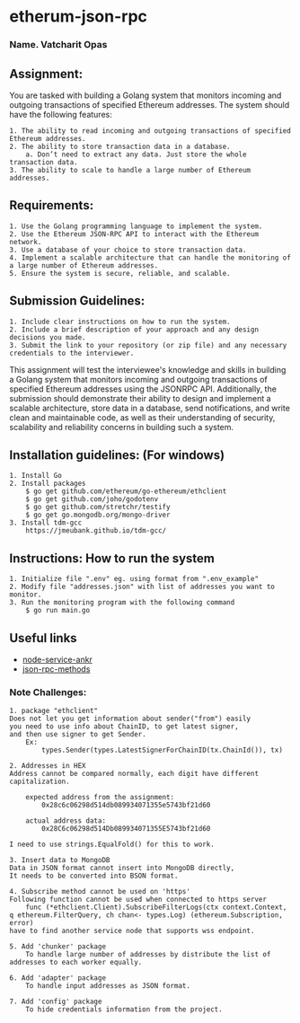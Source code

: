 # etherum-json-rpc

### Name. Vatcharit Opas

## Assignment:
You are tasked with building a Golang system that monitors incoming and outgoing transactions of specified Ethereum addresses. The system should have the following features:

    1. The ability to read incoming and outgoing transactions of specified Ethereum addresses.
    2. The ability to store transaction data in a database.
        a. Don’t need to extract any data. Just store the whole transaction data.
    3. The ability to scale to handle a large number of Ethereum addresses.

## Requirements:
    1. Use the Golang programming language to implement the system.
    2. Use the Ethereum JSON-RPC API to interact with the Ethereum network.
    3. Use a database of your choice to store transaction data.
    4. Implement a scalable architecture that can handle the monitoring of a large number of Ethereum addresses.
    5. Ensure the system is secure, reliable, and scalable.

## Submission Guidelines:
    1. Include clear instructions on how to run the system.
    2. Include a brief description of your approach and any design decisions you made.
    3. Submit the link to your repository (or zip file) and any necessary credentials to the interviewer.

This assignment will test the interviewee's knowledge and skills in building a Golang system that
monitors incoming and outgoing transactions of specified Ethereum addresses using the JSONRPC API. Additionally, the submission should demonstrate their ability to design and implement
a scalable architecture, store data in a database, send notifications, and write clean and
maintainable code, as well as their understanding of security, scalability and reliability concerns
in building such a system.


## Installation guidelines: (For windows)
    1. Install Go
    2. Install packages
        $ go get github.com/ethereum/go-ethereum/ethclient
        $ go get github.com/joho/godotenv
        $ go get github.com/stretchr/testify
        $ go get go.mongodb.org/mongo-driver
    3. Install tdm-gcc
        https://jmeubank.github.io/tdm-gcc/


## Instructions: How to run the system
    1. Initialize file ".env" eg. using format from ".env_example"
    2. Modify file "addresses.json" with list of addresses you want to monitor.
    3. Run the monitoring program with the following command
        $ go run main.go


## Useful links
- [node-service-ankr](https://www.ankr.com/rpc/eth/)
- [json-rpc-methods](https://ethereum.org/en/developers/docs/apis/json-rpc/#json-rpc-methods)

### Note Challenges:

    1. package "ethclient" 
    Does not let you get information about sender("from") easily
    you need to use info about ChainID, to get latest signer, 
    and then use signer to get Sender.
        Ex:
            types.Sender(types.LatestSignerForChainID(tx.ChainId()), tx)

    2. Addresses in HEX
    Address cannot be compared normally, each digit have different capitalization.

        expected address from the assignment:
            0x28c6c06298d514db089934071355e5743bf21d60
      
        actual address data:
            0x28C6c06298d514Db089934071355E5743bf21d60
    
    I need to use strings.EqualFold() for this to work.

    3. Insert data to MongoDB
    Data in JSON format cannot insert into MongoDB directly,
    It needs to be converted into BSON format.

    4. Subscribe method cannot be used on 'https'
    Following function cannot be used when connected to https server
        func (*ethclient.Client).SubscribeFilterLogs(ctx context.Context, q ethereum.FilterQuery, ch chan<- types.Log) (ethereum.Subscription, error)
    have to find another service node that supports wss endpoint.

    5. Add 'chunker' package 
        To handle large number of addresses by distribute the list of addresses to each worker equally.
    
    6. Add 'adapter' package
        To handle input addresses as JSON format.
    
    7. Add 'config' package
        To hide credentials information from the project.